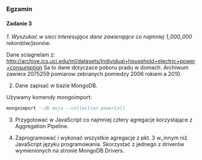 ### Egzamin

#### Zadanie 3

*1. Wyszukać w sieci interesujące dane zawierające co najmniej 1_000_000 rekordów/jsonów.*

Dane sciagnelam z: http://archive.ics.uci.edu/ml/datasets/Individual+household+electric+power+consumption
Sa to dane dotyczace poboru pradu w domach. Archiwum zawiera 2075259 pomiarow zebranych pomiedzy 2006 rokiem a 2010.
 
2. Dane zapisać w bazie MongoDB.

Używamy komendy mongoimport:
``` sql
mongoimport --db moja --collection powerColl

```

3. Przygotować w JavaScript co najmniej cztery agregacje korzystające z Aggregation Pipeline.

4. Zaprogramować i wykonać wszystkie agregacje z pkt. 3 w_innym niż JavaScript języku programowania. Skorzystać z jednego z driverów wymienionych na stronie MongoDB Drivers.
